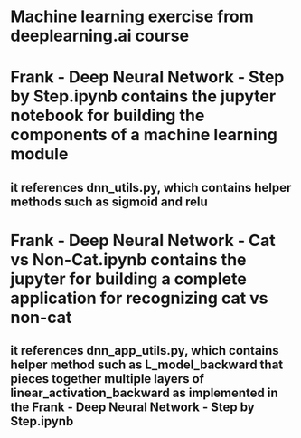 # Machine learning exercise from deeplearning.ai course

# Frank - Deep Neural Network - Step by Step.ipynb contains the jupyter notebook for building the components of a machine learning module
## it references dnn_utils.py, which contains helper methods such as sigmoid and relu

# Frank - Deep Neural Network - Cat vs Non-Cat.ipynb contains the jupyter for building a complete application for recognizing cat vs non-cat
## it references dnn_app_utils.py, which contains helper method such as L_model_backward that pieces together multiple layers of linear_activation_backward as implemented in the Frank - Deep Neural Network - Step by Step.ipynb